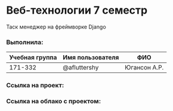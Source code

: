 # Веб-технологии 7 семестр
Таск менеджер на фреймворке Django

### Выполнила:
| Учебная группа | Имя пользователя | ФИО |
|----------------|---------------------|----------------------|
| 171-332     | @afluttershy | Югансон А.Р. |

### Ссылка на проект:

### Ссылка на облако с проектом:

